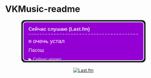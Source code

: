 # VKMusic-readme

<div align="center">
  <img src="https://raw.githubusercontent.com/IsNotAcceptable/VKMusic-readme/main/assets/lastfm_widget.svg?t=0" width="400">
  
  [![Last.fm](https://img.shields.io/badge/Last.fm-Профиль-d51007?logo=lastfm)](https://www.last.fm/user/ME4TAs)
</div>
